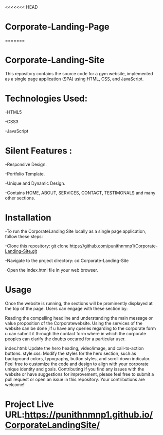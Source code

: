 <<<<<<< HEAD
# Corporate-Landing-Page
=======
# Corporate-Landing-Site

This repository contains the source code for a gym website, implemented as a single page application (SPA) using HTML, CSS, and JavaScript.

# Technologies Used:
-HTML5  

-CSS3

-JavaScript 

# Silent Features :
-Responsive Design.

-Portfolio Template.

-Unique and Dynamic Design.

-Contains HOME, ABOUT, SERVICES, CONTACT, TESTIMONALS and many other sections.

# Installation
-To run the CorporateLanding Site locally as a single page application, follow these steps:

-Clone this repository: git clone https://github.com/punithnmnp1/Corporate-Landing-Site.git

-Navigate to the project directory: cd Corporate-Landing-Site

-Open the index.html file in your web browser.

# Usage
Once the website is running, the sections will be prominently displayed at the top of the page. Users can engage with these section by:

Reading the compelling headline and understanding the main message or value proposition of the Corporatewebsite.
Using the services of the website can be done ,if u have any queries regarding to the corporate form u can submit it through the contact form where in which the corporate peoples can clarify the doubts occured for a particular user.


index.html: Update the hero heading, video/image, and call-to-action buttons.
style.css: Modify the styles for the hero section, such as background colors, typography, button styles, and scroll down indicator. Feel free to customize the code and design to align with your corporate unique identity and goals.
Contributing
If you find any issues with the website or have suggestions for improvement, please feel free to submit a pull request or open an issue in this repository. Your contributions are welcome!

# Project Live URL:https://punithnmnp1.github.io/CorporateLandingSite/
